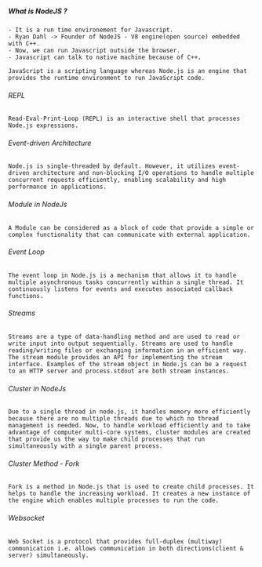 ##### What is NodeJS ?
    - It is a run time environement for Javascript.
    - Ryan Dahl -> Founder of NodeJS - V8 engine(open source) embedded with C++.
    - Now, we can run Javascript outside the browser.
    - Javascript can talk to native machine because of C++.

`JavaScript is a scripting language whereas Node.js is an engine that provides the runtime environment to run JavaScript code.`

###### REPL
`Read-Eval-Print-Loop (REPL) is an interactive shell that processes Node.js expressions.`

###### Event-driven Architecture
`Node.js is single-threaded by default. However, it utilizes event-driven architecture and non-blocking I/O operations to handle multiple concurrent requests efficiently, enabling scalability and high performance in applications.`

###### Module in NodeJs
`A Module can be considered as a block of code that provide a simple or complex functionality that can communicate with external application.`

###### Event Loop
`The event loop in Node.js is a mechanism that allows it to handle multiple asynchronous tasks concurrently within a single thread. It continuously listens for events and executes associated callback functions.`

###### Streams
`Streams are a type of data-handling method and are used to read or write input into output sequentially. Streams are used to handle reading/writing files or exchanging information in an efficient way. The stream module provides an API for implementing the stream interface. Examples of the stream object in Node.js can be a request to an HTTP server and process.stdout are both stream instances.`

###### Cluster in NodeJs
`Due to a single thread in node.js, it handles memory more efficiently because there are no multiple threads due to which no thread management is needed. Now, to handle workload efficiently and to take advantage of computer multi-core systems, cluster modules are created that provide us the way to make child processes that run simultaneously with a single parent process.`

###### Cluster Method - Fork
`Fork is a method in Node.js that is used to create child processes. It helps to handle the increasing workload. It creates a new instance of the engine which enables multiple processes to run the code.`

###### Websocket
`Web Socket is a protocol that provides full-duplex (multiway) communication i.e. allows communication in both directions(client & server) simultaneously.`

